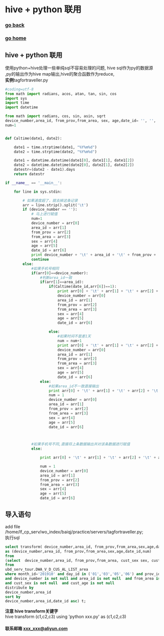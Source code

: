 # hive + python 联用
### [go back](/x2q/hive/hive)      
### [go home](/x2q)      
 
## hive + python 联用
使用python+hive处理一些单纯sql不容易处理的问题, hive sql作为py的数据源 ,py的输出作为hive map输出,hive的聚合函数作为reduce,  
**实例**tagfortraveller.py                 
                                            
```python
#coding=utf-8
from math import radians, acos, atan, tan, sin, cos
import sys
import time
import datetime

from math import radians, cos, sin, asin, sqrt
device_number,area_id, from_prov,from_area, sex, age,date_id= '', '', '', '', '', '', ''
num=1


def Caltime(date1, date2):

    date1 = time.strptime(date1, "%Y%m%d")
    date2 = time.strptime(date2, "%Y%m%d")

    date1 = datetime.datetime(date1[0], date1[1], date1[2])
    date2 = datetime.datetime(date2[0], date2[1], date2[2])
    datestr=(date2 - date1).days
    return datestr

if __name__ == '__main__':

    for line in sys.stdin:

        # 如果速度超了，就去掉这条记录
        arr = line.strip().split('\t')
        if (device_number == ''):
            # 马上进行赋值
            num=1
            device_number = arr[0]
            area_id = arr[1]
            from_prov = arr[2]
            from_area = arr[3]
            sex = arr[4]
            age = arr[5]
            date_id = arr[6]
            print device_number + '\t' + area_id + '\t' + from_prov + '\t' + from_area + '\t' + sex + '\t' + age + '\t' + date_id + '\t' + str(num)
            continue
        else:
            #如果手机号相同
            if(arr[0]==device_number):
                #判断area_id一致
                if(arr[1]==area_id):
                    if(Caltime(date_id,arr[6])==1):
                        print arr[0] + '\t' + arr[1] + '\t' + arr[2] + '\t' + arr[3] + '\t' + arr[4] + '\t' + arr[5] + '\t' + arr[6] + '\t' + str(num)
                        device_number = arr[0]
                        area_id = arr[1]
                        from_prov = arr[2]
                        from_area = arr[3]
                        sex = arr[4]
                        age = arr[5]
                        date_id = arr[6]

                    else:
                        #如果时间不是差1天
                        num = num+1
                        print arr[0] + '\t' + arr[1] + '\t' + arr[2] + '\t' + arr[3] + '\t' + arr[4] + '\t' + arr[5] + '\t' + arr[6] + '\t' + str(num)
                        device_number = arr[0]
                        area_id = arr[1]
                        from_prov = arr[2]
                        from_area = arr[3]
                        sex = arr[4]
                        age = arr[5]
                        date_id = arr[6]
                else:
                    #如果area_id不一致直接输出
                    print arr[0] + '\t' + arr[1] + '\t' + arr[2] + '\t' + arr[3] + '\t' + arr[4] + '\t' + arr[5] + '\t' + arr[6] + '\t' + '1'
                    num = 1
                    device_number = arr[0]
                    area_id = arr[1]
                    from_prov = arr[2]
                    from_area = arr[3]
                    sex = arr[4]
                    age = arr[5]
                    date_id = arr[6]



            #如果手机号不同,直接将上条数据输出并对该条数据进行赋值
            else:

                print arr[0] + '\t' + arr[1] + '\t' + arr[2] + '\t' + arr[3] + '\t' + arr[4] + '\t' + arr[5] + '\t' + arr[6] + '\t' + '1'

                num = 1
                device_number = arr[0]
                area_id = arr[1]
                from_prov = arr[2]
                from_area = arr[3]
                sex = arr[4]
                age = arr[5]
                date_id = arr[6]

```
      
## 导入语句
add file /home/lf_cp_serv/wo_index/baiqj/practice/servers/tagfortraveller.py;   
执行sql
                                                            
```sql
select transform( device_number,area_id, from_prov,from_area,sex,age,date_id) using 'python tagfortraveller.py' 
as (device_number,area_id, from_prov,from_area,sex,age,date_id,num)
from
(select  device_number,area_id, from_prov,from_area, cust_sex sex, cust_age age,concat(month_id,day_id) date_id
from
ubd_serv_tour.DWA_V_D_CUS_AL_LIST_area
where month_id='201910' and day_id in ('01','03','05','06') and prov_id='030' and is_local='0' and from_area!=area_id
and device_number is not null and area_id is not null  and from_area is not null and from_prov is not null 
and cust_sex is not null  and cust_age is not null 
distribute by 
device_number,area_id
sort by 
device_number,area_id,date_id asc) t;
```                                                                                                        
**注意 hive transform关键字**     
hive transform (c1,c2,c3) using 'python xxx.py' as (c1,c2,c3)


#### 联系邮箱 xxx_xxx@aliyun.com

